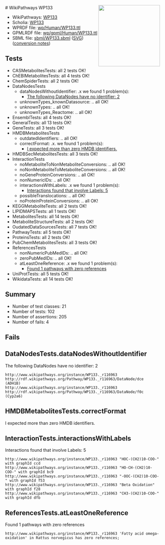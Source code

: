 <img style="float: right; width: 200px" src="../logo.png" />
# WikiPathways WP133

* WikiPathways: [WP133](https://identifiers.org/wikipathways:WP133)
* Scholia: [WP133](https://scholia.toolforge.org/wikipathways/WP133)
* WPRDF file: [wp/Human/WP133.ttl](../wp/Human/WP133.ttl)
* GPMLRDF file: [wp/gpml/Human/WP133.ttl](../wp/gpml/Human/WP133.ttl)
* SBML file: [sbml/WP133.sbml](../sbml/WP133.sbml) ([SVG](../sbml/WP133.svg)) ([conversion notes](../sbml/WP133.txt))

## Tests
* CASMetabolitesTests: all 2 tests OK!
* ChEBIMetabolitesTests: all 4 tests OK!
* ChemSpiderTests: all 2 tests OK!
* DataNodesTests
    * dataNodesWithoutIdentifier: .x we found 1 problem(s):
        * [The following DataNodes have no identifier: 2](#d2d32fa1)
    * unknownTypes_knownDatasource: .. all OK!
    * unknownTypes: .. all OK!
    * unknownTypes_Reactome: .. all OK!
* EnsemblTests: all 4 tests OK!
* GeneralTests: all 13 tests OK!
* GeneTests: all 3 tests OK!
* HMDBMetabolitesTests
    * outdatedIdentifiers: .. all OK!
    * correctFormat: .x. we found 1 problem(s):
        * [I expected more than zero HMDB identifiers.](#ad154c1e)
* HMDBSecMetabolitesTests: all 3 tests OK!
* InteractionTests
    * noMetaboliteToNonMetaboliteConversions: .. all OK!
    * noNonMetaboliteToMetaboliteConversions: .. all OK!
    * noGeneProteinConversions: .. all OK!
    * nonNumericIDs: .. all OK!
    * interactionsWithLabels: .x we found 1 problem(s):
        * [Interactions found that involve Labels: 5](#630d267c)
    * possibleTranslocations: .. all OK!
    * noProteinProteinConversions: .. all OK!
* KEGGMetaboliteTests: all 2 tests OK!
* LIPIDMAPSTests: all 1 tests OK!
* MetabolitesTests: all 14 tests OK!
* MetaboliteStructureTests: all 2 tests OK!
* OudatedDataSourcesTests: all 7 tests OK!
* PathwayTests: all 5 tests OK!
* ProteinsTests: all 2 tests OK!
* PubChemMetabolitesTests: all 3 tests OK!
* ReferencesTests
    * nonNumericPubMedIDs: .. all OK!
    * zeroPubMedIDs: .. all OK!
    * atLeastOneReference: .x we found 1 problem(s):
        * [Found 1 pathways with zero references](#35eb778e)
* UniProtTests: all 5 tests OK!
* WikidataTests: all 14 tests OK!


## Summary

* Number of test classes: 21
* Number of tests: 102
* Number of assertions: 205
* Number of fails: 4

## Fails

<a name="d2d32fa1" />

## DataNodesTests.dataNodesWithoutIdentifier

The following DataNodes have no identifier: 2
```
http://www.wikipathways.org/instance/WP133._r116963 http://rdf.wikipathways.org/Pathway/WP133._r116963/DataNode/dce (ADH1B)
http://www.wikipathways.org/instance/WP133._r116963 http://rdf.wikipathways.org/Pathway/WP133._r116963/DataNode/f0c (Cyp2a6)
```

<a name="ad154c1e" />

## HMDBMetabolitesTests.correctFormat

I expected more than zero HMDB identifiers.
<a name="630d267c" />

## InteractionTests.interactionsWithLabels

Interactions found that involve Labels: 5
```
http://www.wikipathways.org/instance/WP133._r116963 "HOC-(CH2)10-COO-" with graphId ccd
http://www.wikipathways.org/instance/WP133._r116963 "HO-CH-(CH2)10-COO-" with graphId bc9
http://www.wikipathways.org/instance/WP133._r116963 "-OOC-(CH2)10-COO-" with graphId f53
http://www.wikipathways.org/instance/WP133._r116963 "Beta Oxidation" with graphId f28
http://www.wikipathways.org/instance/WP133._r116963 "CH3-(CH2)10-COO-" with graphId dfb
```

<a name="35eb778e" />

## ReferencesTests.atLeastOneReference

Found 1 pathways with zero references
```
http://www.wikipathways.org/instance/WP133._r116963 'Fatty acid omega-oxidation' in Rattus norvegicus has zero references; 
```

